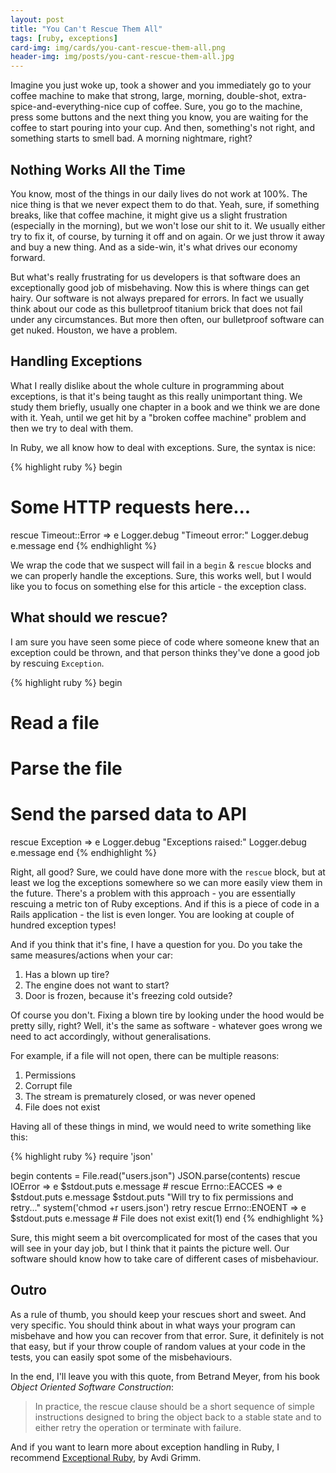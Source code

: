 ```yaml
---
layout: post
title: "You Can't Rescue Them All"
tags: [ruby, exceptions]
card-img: img/cards/you-cant-rescue-them-all.png
header-img: img/posts/you-cant-rescue-them-all.jpg
---
```


Imagine you just woke up, took a shower and you immediately go to your coffee
machine to make that strong, large, morning, double-shot, extra-spice-and-everything-nice
cup of coffee. Sure, you go to the machine, press some buttons and the next thing
you know, you are waiting for the coffee to start pouring into your cup. And then,
something's not right, and something starts to smell bad. A morning nightmare, right?

## Nothing Works All the Time

You know, most of the things in our daily lives do not work at 100%. The nice
thing is that we never expect them to do that. Yeah, sure, if something breaks,
like that coffee machine, it might give us a slight frustration (especially in
the morning), but we won't lose our shit to it. We usually either try to fix it,
of course, by turning it off and on again. Or we just throw it away and buy a
new thing. And as a side-win, it's what drives our economy forward.

But what's really frustrating for us developers is that software does an 
exceptionally good job of misbehaving. Now this is where things can get hairy. 
Our software is not always prepared for errors. In fact we usually think about 
our code as this bulletproof titanium brick that does not fail under any 
circumstances. But more then often, our bulletproof software can get nuked. 
Houston, we have a problem.

## Handling Exceptions

What I really dislike about the whole culture in programming about exceptions,
is that it's being taught as this really unimportant thing. We study them briefly,
usually one chapter in a book and we think we are done with it. Yeah, until we
get hit by a "broken coffee machine" problem and then we try to deal with them.

In Ruby, we all know how to deal with exceptions. Sure, the syntax is nice:

{% highlight ruby %}
begin
  # Some HTTP requests here...
rescue Timeout::Error => e
  Logger.debug "Timeout error:"
  Logger.debug e.message
end
{% endhighlight %}

We wrap the code that we suspect will fail in a `begin` & `rescue` blocks and we 
can properly handle the exceptions. Sure, this works well, but I would like you
to focus on something else for this article - the exception class.

## What should we rescue?

I am sure you have seen some piece of code where someone knew that an exception
could be thrown, and that person thinks they've done a good job by rescuing 
`Exception`. 

{% highlight ruby %}
begin
  # Read a file
  # Parse the file
  # Send the parsed data to API
rescue Exception => e
  Logger.debug "Exceptions raised:"
  Logger.debug e.message
end
{% endhighlight %}

Right, all good? Sure, we could have done more with the `rescue` block, but at
least we log the exceptions somewhere so we can more easily view them in the 
future. There's a problem with this approach - you are essentially rescuing 
a metric ton of Ruby exceptions. And if this is a piece of code in a Rails 
application - the list is even longer. You are looking at couple of hundred 
exception types!

And if you think that it's fine, I have a question for you. Do you take the same
measures/actions when your car:

1. Has a blown up tire?
2. The engine does not want to start?
3. Door is frozen, because it's freezing cold outside?

Of course you don't. Fixing a blown tire by looking under the hood would be 
pretty silly, right? Well, it's the same as software - whatever goes wrong we
need to act accordingly, without generalisations.

For example, if a file will not open, there can be multiple reasons:

1. Permissions
2. Corrupt file
3. The stream is prematurely closed, or was never opened
4. File does not exist

Having all of these things in mind, we would need to write something like this:

{% highlight ruby %}
require 'json'

begin
  contents = File.read("users.json")
  JSON.parse(contents)
rescue IOError => e
  $stdout.puts e.message # 
rescue Errno::EACCES => e
  $stdout.puts e.message
  $stdout.puts "Will try to fix permissions and retry..."
  system('chmod +r users.json')
  retry
rescue Errno::ENOENT => e
  $stdout.puts e.message # File does not exist
  exit(1)
end
{% endhighlight %}

Sure, this might seem a bit overcomplicated for most of the cases that you will
see in your day job, but I think that it paints the picture well. Our software
should know how to take care of different cases of misbehaviour.

## Outro

As a rule of thumb, you should keep your rescues short and sweet. And very
specific. You should think about in what ways your program can misbehave and how
you can recover from that error. Sure, it definitely is not that easy, but if
your throw couple of random values at your code in the tests, you can easily
spot some of the misbehaviours.

In the end, I'll leave you with this quote, from Betrand Meyer, from his book 
*Object Oriented Software Construction*:

> In practice, the rescue clause should be a short sequence of simple 
> instructions designed to bring the object back to a stable state and to either 
> retry the operation or terminate with failure.

And if you want to learn more about exception handling in Ruby, I recommend 
[Exceptional Ruby](http://exceptionalruby.com/), by Avdi Grimm.
